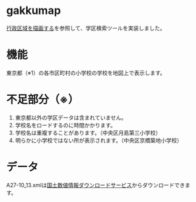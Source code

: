 # gakkumap
[行政区域を描画する](http://memopad.bitter.jp/web/GoogleMap/V3/myMap/place/index.html)を参照して、学区検索ツールを実装しました。

# 機能
東京都（※1）の各市区町村の小学校の学校を地図上で表示します。

# 不足部分（※）
<ol>
  <li> 東京都以外の学区データは含まれていません。
  <li> 学校名をロードするのに時間かかります。
  <li> 学校名は重複することがあります。（中央区月島第三小学校）
  <li> 明らかに小学校ではない所が表示されます。（中央区京橋築地小学校）
</ol>

# データ
A27-10_13.xmlは[国土数値情報ダウンロードサービス](http://nlftp.mlit.go.jp/ksj/jpgis/datalist/KsjTmplt-A27.html)からダウンロードできます。
